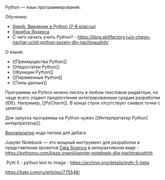 Python — язык программирования.

Обучение:
* [Stepik: Введение в Python (7-8 классы)](https://stepik.org/course/31182/ )
* [Хэндбук Яндекса](https://academy.yandex.ru/handbook/python)
* С чего начать учить Python? - https://blog.skillfactory.ru/s-chego-nachat-uchit-python-sovety-dly-nachinaushih/

О языке:
* [[Преимущества Python]]
* [[Недостатки Python]] 
* [[Функции Python]] 
* [[Переменные Python]]
* [[Типы данных]]
  
Программы на Python можно писать в любом текстовом редакторе, но чаще всего отдают предпочтение интегрированным средам разработки (IDE). Например,  [[PyCharm]]. В конце строк отсутствует символ точки с запятой. 

Для запуска программы на Python нужен [[Интерпретатор Python|интерпретатор]].

[Визуализатор](http://pythontutor.com/visualize.html#mode=edit) кода питона для дебага

Jupyter Notebook — это мощный инструмент для разработки и представления проектов [Data Science](https://pythonru.com/tag/data-science) в интерактивном виде - https://pythonru.com/baza-znanij/jupyter-notebook-dlja-nachinajushhih


 Pytti 5 - python text to image - https://archive.org/details/pytti-5-beta

https://habr.com/ru/articles/775548/